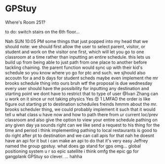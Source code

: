 # GPStuy
Where's Room 251?

to do:
switch stairs on the 6th floor...


Nah
SUN 10:05 PM
some things that just popped into my head that we should note:
we should first allow the user to select parent, visitor, or student and work on the visitor one first, which will let you go to one classroom at a time rather than inputting an entire schedule. this lets us build up from being able to just path from one place to another before tackling chaining. the parent function would sync up with their kid's schedule so you know where yo go for ptc and such.
we sjhould also accoutn for a and b days for student scheds
maybe even implement rhe mr brooks schedule thing into ours
bruh wtf the proposal is due wednesday
every user should have the possibility for inputting any destination and starting point
we dont have to restrict that to type of user
@Ivan Zhang
 can u work on it since ur not taking physics
Yes
😍
1
LMFAO
the order is like
figure out starting pt to destination
scheduiles
freinds
hmmm about the mr. brooks scheduler thing, we could probably implement it such that it would tell u what class u have now and how to path there from ur current loc/prev classroom and also give the option to view your entire schedule pathing on any given day
ya sounds right
can we like send a request to his thing for the time and period
i think implementing pathing to local restaurants is good to do right after pt to destination
and we can call apis for that
nah he doesnt have an api for it
but i can make an api to do that
it's very easy
Jeffrey named the group gpstuy.
what does gp stand for
gps
omg...
global positioning system
u r so epic
satellite
i think
omfg the epic
gp for gangplank
GPStuy
so clever. ...
hahha
